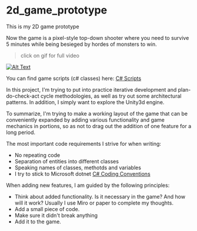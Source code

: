 # 2d_game_prototype
This is my 2D game prototype

Now the game is a pixel-style top-down shooter where you need to survive 5 minutes while being besieged by hordes of monsters to win.

> click on gif for full video

[![Alt Text](https://s12.gifyu.com/images/SQuYf.gif)](https://www.youtube.com/watch?v=JXmSUmM66nw)

You can find game scripts (c# classes) here: [C# Scripts](https://github.com/Ninellie/2d_game_prototype/tree/main/Assets/Scripts)

In this project, I'm trying to put into practice iterative development and plan-do-check-act cycle methodologies, as well as try out some architectural patterns. In addition, I simply want to explore the Unity3d engine.

To summarize, I'm trying to make a working layout of the game that can be conveniently expanded by adding various functionality and game mechanics in portions, so as not to drag out the addition of one feature for a long period.

The most important code requirements I strive for when writing:
- No repeating code
- Separation of entities into different classes
- Speaking names of classes, methotds and variables
- I try to stick to Microsoft dotnet [C# Coding Conventions](https://learn.microsoft.com/en-us/dotnet/csharp/fundamentals/coding-style/coding-conventions)

When adding new features, I am guided by the following principles:
- Think about added functionality. Is it necessary in the game? And how will it work? Usually I use Miro or paper to complete my thoughts.
- Add a small piece of code.
- Make sure it didn't break anything
- Add it to the game.

